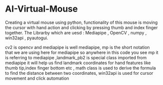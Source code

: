 # AI-Virtual-Mouse
Creating a virtual mouse using python, functionality of this mouse is moving the cursor with hand action and clicking by pressing thumb and index finger together.
The Librarby which are uesd : Mediapipe , OpenCV , numpy , win32api , pyautogui.

cv2 is opencv and mediapipe is well mediapipe, mp is the short notation that we are using here for mediapipe so anywhere in this code you see mp it is referring to mediapipe ,landmark_pb2 is special class imported from mediapipe it will help us find landmark coordinates for hand features like thumb tip,index finger bottom etc , math class is used to derive the formula to find the distance between two coordinates, win32api is used for cursor movement and click automation
